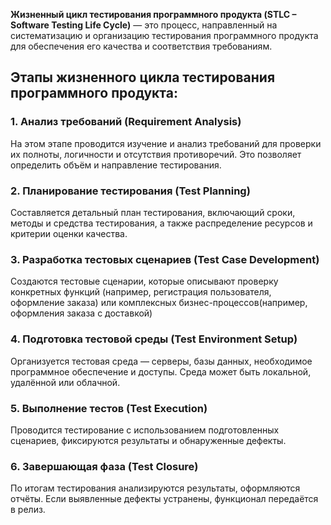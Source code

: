 **Жизненный цикл тестирования программного продукта (STLC – Software Testing Life Cycle)** — это процесс, направленный на систематизацию и организацию тестирования программного продукта для обеспечения его качества и соответствия требованиям.

## Этапы жизненного цикла тестирования программного продукта:

### 1. Анализ требований (Requirement Analysis)

На этом этапе проводится изучение и анализ требований для проверки их полноты, логичности и отсутствия противоречий. Это позволяет определить объём и направление тестирования.

### 2. Планирование тестирования (Test Planning)

Составляется детальный план тестирования, включающий сроки, методы и средства тестирования, а также распределение ресурсов и критерии оценки качества.

### 3. Разработка тестовых сценариев (Test Case Development)

Создаются тестовые сценарии, которые описывают проверку конкретных функций (например, регистрация пользователя, оформление заказа) или комплексных бизнес-процессов(например, оформления заказа с доставкой)

### 4. Подготовка тестовой среды (Test Environment Setup)

Организуется тестовая среда — серверы, базы данных, необходимое программное обеспечение и доступы. Среда может быть локальной, удалённой или облачной.

### 5. Выполнение тестов (Test Execution)

Проводится тестирование с использованием подготовленных сценариев, фиксируются результаты и обнаруженные дефекты.

### 6. Завершающая фаза (Test Closure)

По итогам тестирования анализируются результаты, оформляются отчёты. Если выявленные дефекты устранены, функционал передаётся в релиз.